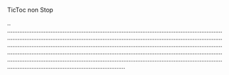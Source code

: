 TicToc non Stop

..
................................................................................................................................................................................................................................................................................................................................................................................................................................................................................................................................................................................................................................................................................................................